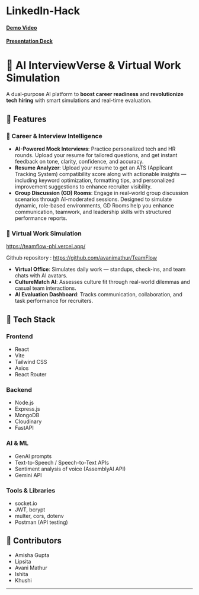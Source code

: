 # LinkedIn-Hack

#### [Demo Video](https://docs.google.com/presentation/d/1GMKYeq8IKfjteEXGARJtIvp6SaKPjhbr/edit?usp=sharing&ouid=106720804260623378925&rtpof=true&sd=true)
#### [Presentation Deck](https://drive.google.com/file/d/10qpxSn7xeRNc3ciphcv7CeqJ1YnpkN2S/view?usp=sharing)

# 🚀 AI InterviewVerse & Virtual Work Simulation

A dual-purpose AI platform to **boost career readiness** and **revolutionize tech hiring** with smart simulations and real-time evaluation.


## 🎯 Features

### 🧠 Career & Interview Intelligence

* **AI-Powered Mock Interviews**: Practice personalized tech and HR rounds. Upload your resume for tailored questions, and get instant feedback on tone, clarity, confidence, and accuracy.
* **Resume Analyzer**: Upload your resume to get an ATS (Applicant Tracking System) compatibility score along with actionable insights — including keyword optimization, formatting tips, and personalized improvement suggestions to enhance recruiter visibility.
* **Group Discussion (GD) Rooms**: Engage in real-world group discussion scenarios through AI-moderated sessions. Designed to simulate dynamic, role-based environments, GD Rooms help you enhance communication, teamwork, and leadership skills with structured performance reports.


### 💼 Virtual Work Simulation
https://teamflow-phi.vercel.app/

Github repository : https://github.com/avanimathur/TeamFlow

* **Virtual Office**: Simulates daily work — standups, check-ins, and team chats with AI avatars.
* **CultureMatch AI**: Assesses culture fit through real-world dilemmas and casual team interactions.
* **AI Evaluation Dashboard**: Tracks communication, collaboration, and task performance for recruiters.


## 🧪 Tech Stack

### Frontend

* React
* Vite
* Tailwind CSS
* Axios
* React Router

### Backend

* Node.js
* Express.js
* MongoDB
* Cloudinary
* FastAPI

### AI & ML

* GenAI prompts
* Text-to-Speech / Speech-to-Text APIs
* Sentiment analysis of voice (AssemblyAI API) 
* Gemini API

### Tools & Libraries

* socket.io
* JWT, bcrypt
* multer, cors, dotenv
* Postman (API testing)

## 👥 Contributors

* Amisha Gupta
* Lipsita
* Avani Mathur
* Ishita
* Khushi

---
